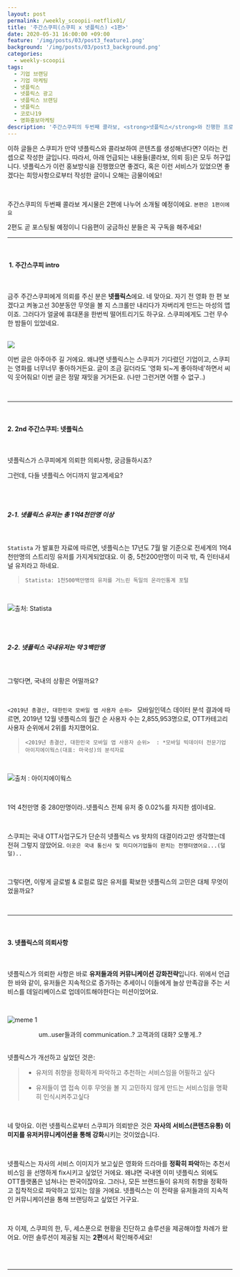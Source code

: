 ```yaml
---
layout: post
permalink: /weekly_scoopii-netflix01/
title: '주간스쿠피(스쿠피 x 넷플릭스) <1편>'
date: 2020-05-31 16:00:00 +09:00
feature: '/img/posts/03/post3_feature1.png'
background: '/img/posts/03/post3_background.png'
categories:
  - weekly-scoopii
tags:
  - 기업 브랜딩
  - 기업 마케팅
  - 넷플릭스
  - 넷플릭스 광고
  - 넷플릭스 브랜딩
  - 넷플릭스
  - 코로나19
  - 영화홍보마케팅
description: '주간스쿠피의 두번째 콜라보, <strong>넷플릭스</strong>와 진행한 프로젝트'
---
```




이하 글들은 스쿠피가 만약 넷플릭스와 콜라보하여 콘텐츠를 생성해낸다면? 이라는 컨셉으로 작성한 글입니다. 따라서, 아래 언급되는 내용들(콜라보, 의뢰 등)은 모두 허구입니다. 넷플릭스가 이런 홍보방식을 진행했으면 좋겠다, 혹은 이런 서비스가 있었으면 좋겠다는 희망사항으로부터 작성한 글이니 오해는 금물이에요!



<br>

주간스쿠피의 두번째 콜라보 게시물은 2편에 나누어 소개될 예정이에요. `본편은 1편이에요` 

2편도 곧 포스팅될 예정이니 다음편이 궁금하신 분들은 꼭 구독을 해주세요!

---

<br>

####  <span class="highlight_b_red">1. 주간스쿠피 intro</span>

<br>

금주 주간스쿠피에게 의뢰를 주신 분은 **넷플릭스**에요. 네 맞아요. 자기 전 영화 한 편 보겠다고 켜놓고선 30분동안 무엇을 볼 지 스크롤만 내리다가 자버리게 만드는 마성의 앱이죠. 그러다가 얼굴에 휴대폰을 한번씩 떨어트리기도 하구요. 스쿠피에게도 그런 무수한 밤들이 있었네요.

<br>

<img  src="https://i.ytimg.com/vi/GV3HUDMQ-F8/maxresdefault.jpg">

<br>

이번 글은 아주아주 길 거에요. 왜냐면 넷플릭스는 스쿠피가 기다렸던 기업이고, 스쿠피는 영화를 너무너무 좋아하거든요. 글이 조금 길더라도 '영화 되~게 좋아하네'하면서 씨익 웃어줘요! 이번 글은 정말 재밋을 거거든요. (나만 그런거면 어쩔 수 없구..)

<br>

----

<br>

#### <span class="highlight_b_red">2. 2nd 주간스쿠피: 넷플릭스</span>

<br>

넷플릭스가 스쿠피에게 의뢰한 의뢰사항, 궁금들하시죠?

그런데, 다들 넷플릭스 어디까지 알고계세요?

<br>

<br>

##### <span class="highlight_b_red">2-1.</span> 넷플릭스 유저는 총 1억4천만명 이상

<br>

`Statista` 가 발표한 자료에 따르면, 넷플릭스는 17년도 7월 말 기준으로 전세계의 1억4천만명의 스트리밍 유저를 가지게되었대요. 이 중, 5천200만명이 미국 밖, 즉 인터내셔널 유저라고 하네요.

> ```Statista: 1천500백만명의 유저를 거느린 독일의 온라인통계 포털```

<br>

<img src="https://cdn.statcdn.com/Infographic/images/normal/3153.jpeg"><span class="ref_url">출처: Statista</span>

<br>

<br>

##### <span class="highlight_b_red">2-2.</span> 넷플릭스 국내유저는 약 3백만명

<br>

그렇다면, 국내의 상황은 어떨까요?

<br>

```<2019년 총결산, 대한민국 모바일 앱 사용자 순위> ``` 모바일인덱스 데이터 분석 결과에 따르면, 2019년 12월 넷플릭스의 월간 순 사용자 수는 2,855,953명으로, OTT카테고리 사용자 순위에서 2위를 차지했어요.

> ```<2019년 총결산, 대한민국 모바일 앱 사용자 순위>  : *모바일 빅데이터 전문기업 아이지에이웍스(대표: 마국성)의 분석자료```

<br>

<img src="https://www.ilovepc.co.kr/news/photo/202001/33072_61968_1210.jpg"><span class="ref_url">출처 : 아이지에이웍스

<br>

1억 4천만명 중 280만명이라..넷플릭스 전체 유저 중 0.02%를 차지한 셈이네요.

<br>

스쿠피는 국내 OTT사업구도가 단순히  <span class="highlight_s_red"> 넷플릭스 vs 왓챠</span>의 대결이라고만 생각했는데 전혀 그렇지 않았어요. `이곳은 국내 통신사 및 미디어기업들이 판치는 전쟁터였어요...(덜덜)..`

<br>

그렇다면, 이렇게 글로벌 & 로컬로 많은 유저를 확보한 넷플릭스의 고민은 대체 무엇이었을까요?

<br>

---

<br>

#### <span class="highlight_b_red">3. 넷플릭스의 의뢰사항</span>

<br>

넷플릭스가 의뢰한 사항은  바로 <span class="highlight_s_red">**유저들과의 커뮤니케이션 강화전략**</span>입니다. 위에서 언급한 바와 같이, 유저들은 지속적으로 증가하는 추세이니 이들에게 늘상 만족감을 주는 서비스를 데일리베이스로 업데이트해야한다는 미션이었어요.

<br>

![meme 1](/img/posts/03/meme1.png)

<center><span class="ref_url">um..user들과의 communication..? 고객과의 대화? 오똫게..?</span></center>

<br>

넷플릭스가 개선하고 싶었던 것은:

> * 유저의 <span class="highlight_s_red">취향을 정확하게 파악하고 추천하는 서비스임을 어필</span>하고 싶다
>
>   
>
> * 유저들이 앱 접속 이후 <span class="highlight_s_red">무엇을 볼 지 고민하지 않게 만드는 서비스임을 명확히 인식</span>시켜주고싶다

<br>

네 맞아요. 이런 넷플릭스로부터 스쿠피가 의뢰받은 것은 **자사의 서비스(콘텐츠유통) 이미지를 유저커뮤니케이션을 통해 강화**시키는 것이었습니다.

<br>

넷플릭스는 자사의 서비스 이미지가  <span class="highlight_s_red">보고싶은 영화와 드라마를 **정확히 파악**하는 추천서비스임</span> 을 선명하게 fix시키고 싶었던 거에요. 왜냐면 국내엔 이미 넷플릭스 외에도 OTT플랫폼은 넘쳐나는 판국이잖아요. 그러나, 모든 브랜드들이 유저의 <span class="highlight_s_red">취향을 정확하고 집착적으로 파악</span>하고 있지는 않을 거에요. 넷플릭스는 이 전략을 유저들과의 지속적인 커뮤니케이션을 통해 브랜딩하고 싶었던 거구요.

<br>

자 이제, 스쿠피의 한, 두, 세스푼으로 현황을 진단하고 솔루션을 제공해야할 차례가 왔어요. 어떤 솔루션이 제공될 지는 <span class="highlight_s_red">**2편**</span>에서 확인해주세요! 

<br>

<br>

---

<br>

<br>
